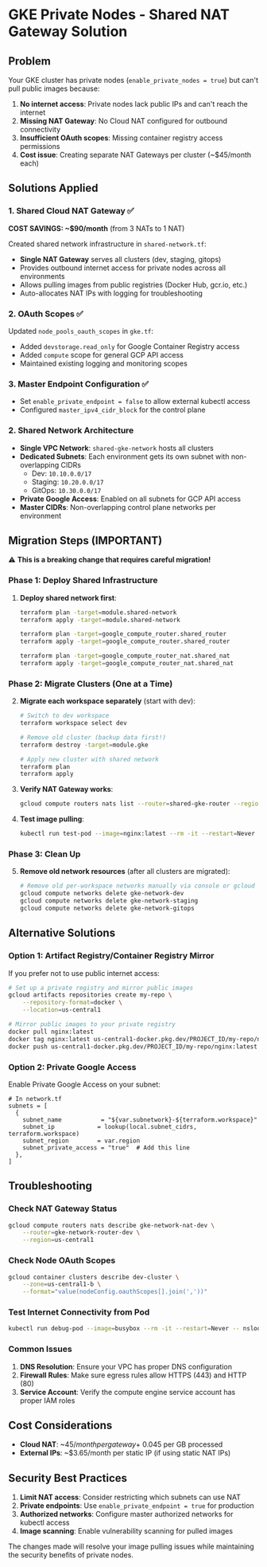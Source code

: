 # GKE Private Nodes - Shared NAT Gateway Solution

## Problem
Your GKE cluster has private nodes (`enable_private_nodes = true`) but can't pull public images because:

1. **No internet access**: Private nodes lack public IPs and can't reach the internet
2. **Missing NAT Gateway**: No Cloud NAT configured for outbound connectivity
3. **Insufficient OAuth scopes**: Missing container registry access permissions
4. **Cost issue**: Creating separate NAT Gateways per cluster (~$45/month each)

## Solutions Applied

### 1. Shared Cloud NAT Gateway ✅
**COST SAVINGS: ~$90/month** (from 3 NATs to 1 NAT)

Created shared network infrastructure in `shared-network.tf`:
- **Single NAT Gateway** serves all clusters (dev, staging, gitops)
- Provides outbound internet access for private nodes across all environments
- Allows pulling images from public registries (Docker Hub, gcr.io, etc.)
- Auto-allocates NAT IPs with logging for troubleshooting

### 2. OAuth Scopes ✅
Updated `node_pools_oauth_scopes` in `gke.tf`:
- Added `devstorage.read_only` for Google Container Registry access
- Added `compute` scope for general GCP API access
- Maintained existing logging and monitoring scopes

### 3. Master Endpoint Configuration ✅
- Set `enable_private_endpoint = false` to allow external kubectl access
- Configured `master_ipv4_cidr_block` for the control plane

### 2. Shared Network Architecture
- **Single VPC Network**: `shared-gke-network` hosts all clusters
- **Dedicated Subnets**: Each environment gets its own subnet with non-overlapping CIDRs
  - Dev: `10.10.0.0/17`
  - Staging: `10.20.0.0/17` 
  - GitOps: `10.30.0.0/17`
- **Private Google Access**: Enabled on all subnets for GCP API access
- **Master CIDRs**: Non-overlapping control plane networks per environment

## Migration Steps (IMPORTANT)

⚠️ **This is a breaking change that requires careful migration!**

### Phase 1: Deploy Shared Infrastructure
1. **Deploy shared network first**:
   ```bash
   terraform plan -target=module.shared-network
   terraform apply -target=module.shared-network
   
   terraform plan -target=google_compute_router.shared_router
   terraform apply -target=google_compute_router.shared_router
   
   terraform plan -target=google_compute_router_nat.shared_nat
   terraform apply -target=google_compute_router_nat.shared_nat
   ```

### Phase 2: Migrate Clusters (One at a Time)
2. **Migrate each workspace separately** (start with dev):
   ```bash
   # Switch to dev workspace
   terraform workspace select dev
   
   # Remove old cluster (backup data first!)
   terraform destroy -target=module.gke
   
   # Apply new cluster with shared network
   terraform plan
   terraform apply
   ```

3. **Verify NAT Gateway works**:
   ```bash
   gcloud compute routers nats list --router=shared-gke-router --region=us-central1
   ```

4. **Test image pulling**:
   ```bash
   kubectl run test-pod --image=nginx:latest --rm -it --restart=Never
   ```

### Phase 3: Clean Up
5. **Remove old network resources** (after all clusters are migrated):
   ```bash
   # Remove old per-workspace networks manually via console or gcloud
   gcloud compute networks delete gke-network-dev
   gcloud compute networks delete gke-network-staging  
   gcloud compute networks delete gke-network-gitops
   ```

## Alternative Solutions

### Option 1: Artifact Registry/Container Registry Mirror
If you prefer not to use public internet access:

```bash
# Set up a private registry and mirror public images
gcloud artifacts repositories create my-repo \
    --repository-format=docker \
    --location=us-central1

# Mirror public images to your private registry
docker pull nginx:latest
docker tag nginx:latest us-central1-docker.pkg.dev/PROJECT_ID/my-repo/nginx:latest
docker push us-central1-docker.pkg.dev/PROJECT_ID/my-repo/nginx:latest
```

### Option 2: Private Google Access
Enable Private Google Access on your subnet:

```hcl
# In network.tf
subnets = [
  {
    subnet_name           = "${var.subnetwork}-${terraform.workspace}"
    subnet_ip            = lookup(local.subnet_cidrs, terraform.workspace)
    subnet_region        = var.region
    subnet_private_access = "true"  # Add this line
  },
]
```

## Troubleshooting

### Check NAT Gateway Status
```bash
gcloud compute routers nats describe gke-network-nat-dev \
    --router=gke-network-router-dev \
    --region=us-central1
```

### Check Node OAuth Scopes
```bash
gcloud container clusters describe dev-cluster \
    --zone=us-central1-b \
    --format="value(nodeConfig.oauthScopes[].join(','))"
```

### Test Internet Connectivity from Pod
```bash
kubectl run debug-pod --image=busybox --rm -it --restart=Never -- nslookup google.com
```

### Common Issues

1. **DNS Resolution**: Ensure your VPC has proper DNS configuration
2. **Firewall Rules**: Make sure egress rules allow HTTPS (443) and HTTP (80)
3. **Service Account**: Verify the compute engine service account has proper IAM roles

## Cost Considerations

- **Cloud NAT**: ~$45/month per gateway + ~$0.045 per GB processed
- **External IPs**: ~$3.65/month per static IP (if using static NAT IPs)

## Security Best Practices

1. **Limit NAT access**: Consider restricting which subnets can use NAT
2. **Private endpoints**: Use `enable_private_endpoint = true` for production
3. **Authorized networks**: Configure master authorized networks for kubectl access
4. **Image scanning**: Enable vulnerability scanning for pulled images

The changes made will resolve your image pulling issues while maintaining the security benefits of private nodes.